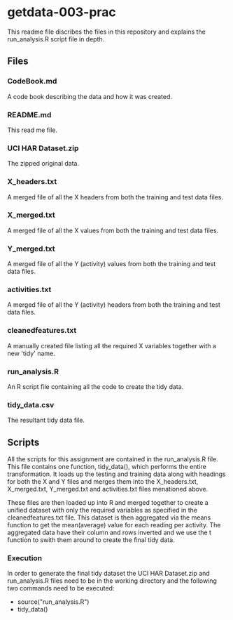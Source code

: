 getdata-003-prac
================
This readme file discribes the files in this repository and explains the run_analysis.R script file in depth.

## Files
### CodeBook.md
A code book describing the data and how it was created.

### README.md
This read me file.

### UCI HAR Dataset.zip
The zipped original data.

### X_headers.txt
A merged file of all the X headers from both the training and test data files.

### X_merged.txt
A merged file of all the X values from both the training and test data files.

### Y_merged.txt
A merged file of all the Y (activity) values from both the training and test data files.

### activities.txt
A merged file of all the Y (activity) headers from both the training and test data files.

### cleanedfeatures.txt
A manually created file listing all the required X variables together with a new 'tidy' name.

### run_analysis.R
An R script file containing all the code to create the tidy data.

### tidy_data.csv
The resultant tidy data file.

## Scripts
All the scripts for this assignment are contained in the run_analysis.R file.  
This file contains one function, tidy_data(), which performs the entire transformation. It loads up the testing and training data along with headings for both the X and Y files and merges them into the X_headers.txt, X_merged.txt, Y_merged.txt and activities.txt files menationed above.

These files are then loaded up into R and merged together to create a unified dataset with only the required variables as specified in the cleanedfeatures.txt file. This dataset is then aggregated via the means function to get the mean(average) value for each reading per activity. The aggregated data have their column and rows inverted and we use the t function to swith them around to create the final tidy data.

### Execution
In order to generate the final tidy dataset the UCI HAR Dataset.zip and run_analysis.R files need to be in the working directory and the following two commands need to be executed:  
* source("run_analysis.R")  
* tidy_data()



